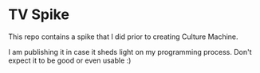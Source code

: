 # TV Spike

This repo contains a spike that I did prior to creating Culture Machine.

I am publishing it in case it sheds light on my programming process. Don't expect it to be good or even usable :)
